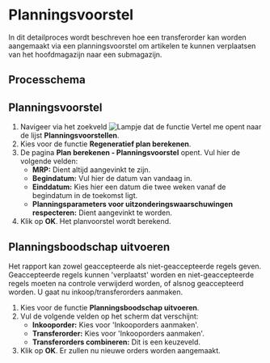 # Planningsvoorstel

In dit detailproces wordt beschreven hoe een transferorder kan worden aangemaakt via een planningsvoorstel om artikelen te kunnen verplaatsen van het hoofdmagazijn naar een submagazijn. 

## Processchema

## Planningsvoorstel

1. Navigeer via het zoekveld ![Lampje dat de functie Vertel me opent](https://docs.microsoft.com/nl-NL/dynamics365/business-central/media/ui-search/search_small.png "Vertel me wat u wilt doen") naar de lijst **Planningsvoorstellen**.
2. Kies voor de functie **Regeneratief plan berekenen**.
3. De pagina **Plan berekenen - Planningsvoorstel** opent. Vul hier de volgende velden:
	* **MRP:** Dient altijd aangevinkt te zijn.
	* **Begindatum:** Vul hier de datum van vandaag in.
	* **Einddatum:** Kies hier een datum die twee weken vanaf de begindatum in de toekomst ligt.
	* **Planningsparameters voor uitzonderingswaarschuwingen respecteren:** Dient aangevinkt te worden.
4. Klik op **OK**. Het planvoorstel wordt berekend. 

## Planningsboodschap uitvoeren

Het rapport kan zowel geaccepteerde als niet-geaccepteerde regels geven. Geaccepteerde regels kunnen 'verplaatst' worden en niet-geaccepteerde regels moeten na controle verwijderd worden, of alsnog geaccepteerd worden. U gaat nu inkoop/transferorders aanmaken.

 1. Kies voor de functie **Planningsboodschap uitvoeren**.
 2. Vul de volgende velden op het scherm dat verschijnt:
	* **Inkooporder:** Kies voor 'Inkooporders aanmaken'.
	* **Transferorder:** Kies voor 'Inkooporders aanmaken'.
	* **Transferorders combineren:** Dit is een keuzeveld. 
 3. Klik op **OK**. Er zullen nu nieuwe orders worden aangemaakt. 

<!--stackedit_data:
eyJoaXN0b3J5IjpbNDIyNzg4NjQzLDU4OTc2NzE2MF19
-->